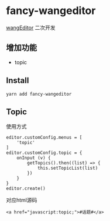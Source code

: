 
# fancy-wangeditor

[wangEditor](http://wangEditor.github.io/) 二次开发

## 增加功能

- topic

## Install

```
yarn add fancy-wangeditor
```

## Topic

使用方式
```
editor.customConfig.menus = [
    'topic'
]
editor.customConfig.topic = {
    onInput (v) {
        getTopics().then((list) => {
            this.setTopicList(list)
        })
    }
}
editor.create()
```
对应html源码
```
<a href="javascript:topic;">#话题#</a>
```

